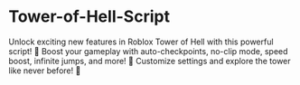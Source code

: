 # Tower-of-Hell-Script
Unlock exciting new features in Roblox Tower of Hell with this powerful script! 🌟 Boost your gameplay with auto-checkpoints, no-clip mode, speed boost, infinite jumps, and more! 🚀 Customize settings and explore the tower like never before! 🏰
